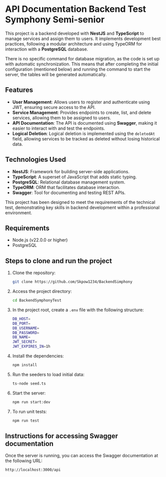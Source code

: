 
# API Documentation Backend Test Symphony Semi-senior

This project is a backend developed with **NestJS** and **TypeScript** to manage services and assign them to users. It implements development best practices, following a modular architecture and using TypeORM for interaction with a **PostgreSQL** database.

There is no specific command for database migration, as the code is set up with automatic synchronization. This means that after completing the initial configuration (mentioned below) and running the command to start the server, the tables will be generated automatically.

## Features

- **User Management**: Allows users to register and authenticate using JWT, ensuring secure access to the API.
- **Service Management**: Provides endpoints to create, list, and delete services, allowing them to be assigned to users.
- **API Documentation**: The API is documented using **Swagger**, making it easier to interact with and test the endpoints.
- **Logical Deletion**: Logical deletion is implemented using the `deletedAt` field, allowing services to be tracked as deleted without losing historical data.

## Technologies Used

- **NestJS**: Framework for building server-side applications.
- **TypeScript**: A superset of JavaScript that adds static typing.
- **PostgreSQL**: Relational database management system.
- **TypeORM**: ORM that facilitates database interaction.
- **Swagger**: Tool for documenting and testing REST APIs.

This project has been designed to meet the requirements of the technical test, demonstrating key skills in backend development within a professional environment.

## Requirements

- Node.js (v22.0.0 or higher)
- PostgreSQL

## Steps to clone and run the project

1. Clone the repository:

   ```bash
   git clone https://github.com/Skpow1234/BackendSimphony
   ```

2. Access the project directory:

   ```bash
   cd BackendSymphonyTest
   ```

3. In the project root, create a `.env` file with the following structure:

   ```bash
   DB_HOST=
   DB_PORT=
   DB_USERNAME=
   DB_PASSWORD=
   DB_NAME=
   JWT_SECRET=
   JWT_EXPIRES_IN=1h
   ```

4. Install the dependencies:

   ```bash
   npm install 
   ```

5. Run the seeders to load initial data:

   ```bash
   ts-node seed.ts
   ```

6. Start the server:

   ```bash
   npm run start:dev
   ```

7. To run unit tests:

   ```bash
   npm run test
   ```

## Instructions for accessing Swagger documentation

Once the server is running, you can access the Swagger documentation at the following URL:

   ```bash
   http://localhost:3000/api
   ```
